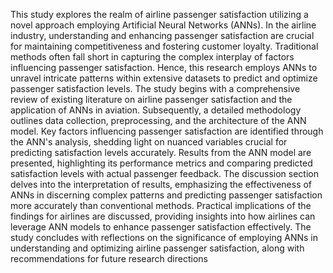This study explores the realm of airline passenger satisfaction utilizing a 
novel approach employing Artificial Neural Networks (ANNs). In the airline 
industry, understanding and enhancing passenger satisfaction are crucial for 
maintaining competitiveness and fostering customer loyalty. Traditional methods 
often fall short in capturing the complex interplay of factors influencing passenger 
satisfaction. Hence, this research employs ANNs to unravel intricate patterns 
within extensive datasets to predict and optimize passenger satisfaction levels.
The study begins with a comprehensive review of existing literature on airline 
passenger satisfaction and the application of ANNs in aviation. Subsequently, a 
detailed methodology outlines data collection, preprocessing, and the architecture 
of the ANN model. Key factors influencing passenger satisfaction are identified 
through the ANN's analysis, shedding light on nuanced variables crucial for 
predicting satisfaction levels accurately.
Results from the ANN model are presented, highlighting its performance metrics 
and comparing predicted satisfaction levels with actual passenger feedback. The 
discussion section delves into the interpretation of results, emphasizing the 
effectiveness of ANNs in discerning complex patterns and predicting passenger 
satisfaction more accurately than conventional methods.
Practical implications of the findings for airlines are discussed, providing insights 
into how airlines can leverage ANN models to enhance passenger satisfaction 
effectively. The study concludes with reflections on the significance of employing 
ANNs in understanding and optimizing airline passenger satisfaction, along with 
recommendations for future research directions
